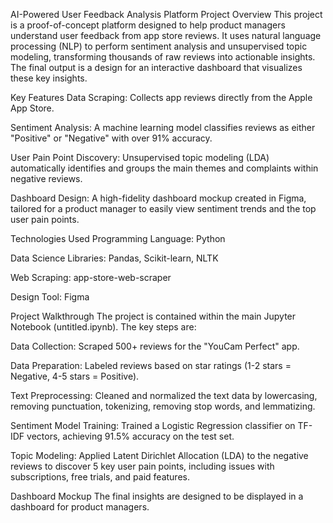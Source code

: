 AI-Powered User Feedback Analysis Platform
Project Overview
This project is a proof-of-concept platform designed to help product managers understand user feedback from app store reviews. It uses natural language processing (NLP) to perform sentiment analysis and unsupervised topic modeling, transforming thousands of raw reviews into actionable insights. The final output is a design for an interactive dashboard that visualizes these key insights.

Key Features
Data Scraping: Collects app reviews directly from the Apple App Store.

Sentiment Analysis: A machine learning model classifies reviews as either "Positive" or "Negative" with over 91% accuracy.

User Pain Point Discovery: Unsupervised topic modeling (LDA) automatically identifies and groups the main themes and complaints within negative reviews.

Dashboard Design: A high-fidelity dashboard mockup created in Figma, tailored for a product manager to easily view sentiment trends and the top user pain points.

Technologies Used
Programming Language: Python

Data Science Libraries: Pandas, Scikit-learn, NLTK

Web Scraping: app-store-web-scraper

Design Tool: Figma

Project Walkthrough
The project is contained within the main Jupyter Notebook (untitled.ipynb). The key steps are:

Data Collection: Scraped 500+ reviews for the "YouCam Perfect" app.

Data Preparation: Labeled reviews based on star ratings (1-2 stars = Negative, 4-5 stars = Positive).

Text Preprocessing: Cleaned and normalized the text data by lowercasing, removing punctuation, tokenizing, removing stop words, and lemmatizing.

Sentiment Model Training: Trained a Logistic Regression classifier on TF-IDF vectors, achieving 91.5% accuracy on the test set.

Topic Modeling: Applied Latent Dirichlet Allocation (LDA) to the negative reviews to discover 5 key user pain points, including issues with subscriptions, free trials, and paid features.

Dashboard Mockup
The final insights are designed to be displayed in a dashboard for product managers.
